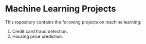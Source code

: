# Machine Learning Projects
This repository contains the following projects on machine learning:
1. Credit card fraud detection.
2. Housing price prediction.
